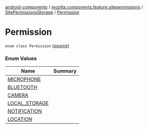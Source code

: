 [android-components](../../../index.md) / [mozilla.components.feature.sitepermissions](../../index.md) / [SitePermissionsStorage](../index.md) / [Permission](./index.md)

# Permission

`enum class Permission` [(source)](https://github.com/mozilla-mobile/android-components/blob/master/components/feature/sitepermissions/src/main/java/mozilla/components/feature/sitepermissions/SitePermissionsStorage.kt#L126)

### Enum Values

| Name | Summary |
|---|---|
| [MICROPHONE](-m-i-c-r-o-p-h-o-n-e.md) |  |
| [BLUETOOTH](-b-l-u-e-t-o-o-t-h.md) |  |
| [CAMERA](-c-a-m-e-r-a.md) |  |
| [LOCAL_STORAGE](-l-o-c-a-l_-s-t-o-r-a-g-e.md) |  |
| [NOTIFICATION](-n-o-t-i-f-i-c-a-t-i-o-n.md) |  |
| [LOCATION](-l-o-c-a-t-i-o-n.md) |  |
